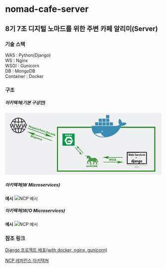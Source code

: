 # nomad-cafe-server
8기 7조 디지털 노마드를 위한 주변 카페 알리미(Server)
---

### 기술 스택
WAS : Python(Django)   
WS : Nginx   
WSGI : Gunicorn   
DB : MongoDB   
Container : Docker

### 구조

##### 아키텍쳐(기본 구상안)

![Django With Gunicorn, Nginx and Docker](_images/example_architecture.jpg)

##### 아키텍쳐(W Microservices)

**예시**
![NCP 예시](https://xv-ncloud.pstatic.net/images/architectures/10-1.%20Microservices%20with%20NKS%20%20@2x_1566206781015.png)

##### 아키텍쳐(W/O Microservices)

**예시**
![NCP 예시](https://xv-ncloud.pstatic.net/images/architectures/1-1_%EC%86%8C%EA%B7%9C%EB%AA%A8%20%EC%9B%B9%EC%82%AC%EC%9D%B4%ED%8A%B8_1558003564488.png)

### 참조 링크
[Django 프로젝트 배포(with docker, nginx, gunicorn)](https://teamlab.github.io/jekyllDecent/blog/tutorials/docker%EB%A1%9C-django-%EA%B0%9C%EB%B0%9C%ED%95%98%EA%B3%A0-%EB%B0%B0%ED%8F%AC%ED%95%98%EA%B8%B0(+-nginx,-gunicorn))

[NCP 레퍼런스 아키텍쳐](https://www.ncloud.com/intro/architecture)
